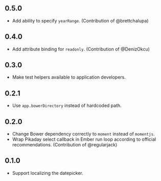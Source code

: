 ## 0.5.0
* Add ability to specify `yearRange`. (Contribution of @brettchalupa)

## 0.4.0
* Add attribute binding for `readonly`. (Contribution of @DenizOkcu)

## 0.3.0
* Make test helpers available to application developers.

## 0.2.1
* Use `app.bowerDirectory` instead of hardcoded path.

## 0.2.0
* Change Bower dependency correctly to `moment` instead of `momentjs`.
* Wrap Pikaday select callback in Ember run loop according to official recommendations. (Contribution of @regularjack)

## 0.1.0
* Support localizing the datepicker.
